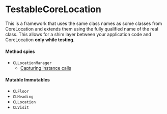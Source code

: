 TestableCoreLocation
====================

This is a framework that uses the same class names as some classes from CoreLocation and extends them using the fully qualified name of the real class. This allows for a shim layer between your application code and CoreLocation **only while testing**.

#### Method spies

- `CLLocationManager`
  - [Capturing instance calls](CLLocationManager.md)


#### Mutable Immutables

- `CLFloor`
- `CLHeading`
- `CLLocation`
- `CLVisit`
